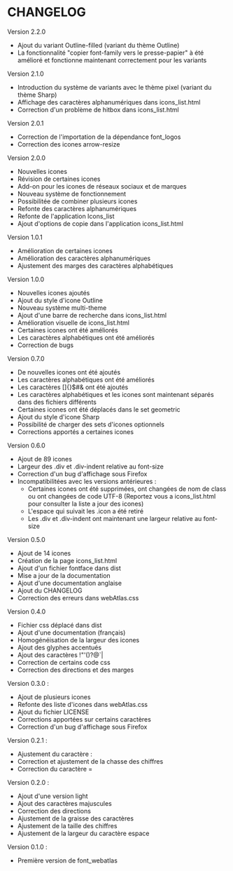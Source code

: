 # CHANGELOG #

Version 2.2.0

* Ajout du variant Outline-filled (variant du thème Outline)
* La fonctionnalité "copier font-family vers le presse-papier" à été amélioré et fonctionne maintenant correctement pour les variants

Version 2.1.0

* Introduction du système de variants avec le thème pixel (variant du thème Sharp)
* Affichage des caractères alphanumériques dans icons_list.html
* Correction d'un problème de hitbox dans icons_list.html

Version 2.0.1

* Correction de l'importation de la dépendance font_logos
* Correction des icones arrow-resize

Version 2.0.0

* Nouvelles icones
* Révision de certaines icones
* Add-on pour les icones de réseaux sociaux et de marques
* Nouveau système de fonctionnement
* Possibilitée de combiner plusieurs icones
* Refonte des caractères alphanumériques
* Refonte de l'application Icons_list
* Ajout d'options de copie dans l'application icons_list.html

Version 1.0.1

* Amélioration de certaines icones
* Amélioration des caractères alphanumériques
* Ajustement des marges des caractères alphabétiques

Version 1.0.0

* Nouvelles icones ajoutés
* Ajout du style d'icone Outline
* Nouveau système multi-theme
* Ajout d'une barre de recherche dans icons_list.html
* Amélioration visuelle de icons_list.html
* Certaines icones ont été améliorés
* Les caractères alphabétiques ont été améliorés
* Correction de bugs

Version 0.7.0

* De nouvelles icones ont été ajoutés
* Les caractères alphabétiques ont été améliorés
* Les caractères []{}$#& ont été ajoutés
* Les caractères alphabétiques et les icones sont maintenant séparés dans des fichiers différents
* Certaines icones ont été déplacés dans le set geometric
* Ajout du style d'icone Sharp
* Possibilité de charger des sets d'icones optionnels
* Corrections apportés a certaines icones

Version 0.6.0

* Ajout de 89 icones
* Largeur des .div et .div-indent relative au font-size
* Correction d'un bug d'affichage sous Firefox
* Incompatibilitées avec les versions antérieures :
    - Certaines icones ont été supprimées, ont changées de nom de class ou ont changées de code UTF-8 (Reportez vous a icons_list.html pour consulter la liste a jour des icones)
    - L'espace qui suivait les .icon a été retiré
    - Les .div et .div-indent ont maintenant une largeur relative au font-size

Version 0.5.0

* Ajout de 14 icones
* Création de la page icons_list.html
* Ajout d'un fichier fontface dans dist
* Mise a jour de la documentation
* Ajout d'une documentation anglaise
* Ajout du CHANGELOG
* Correction des erreurs dans webAtlas.css

Version 0.4.0

* Fichier css déplacé dans dist
* Ajout d'une documentation (français)
* Homogénéisation de la largeur des icones
* Ajout des glyphes accentués
* Ajout des caractères !"'()?@`|
* Correction de certains code css
* Correction des directions et des marges

Version 0.3.0 :

* Ajout de plusieurs icones
* Refonte des liste d'icones dans webAtlas.css
* Ajout du fichier LICENSE
* Corrections apportées sur certains caractères
* Correction d'un bug d'affichage sous Firefox

Version 0.2.1 :

* Ajustement du caractère :
* Correction et ajustement de la chasse des chiffres
* Correction du caractère =

Version 0.2.0 :

* Ajout d'une version light
* Ajout des caractères majuscules
* Correction des directions
* Ajustement de la graisse des caractères
* Ajustement de la taille des chiffres
* Ajustement de la largeur du caractère espace

Version 0.1.0 :

* Première version de font_webatlas